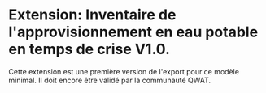 # Extension: Inventaire de l'approvisionnement en eau potable en temps de crise V1.0.

Cette extension est une première version de l'export pour ce modèle minimal. Il doit encore être validé par la communauté QWAT.

